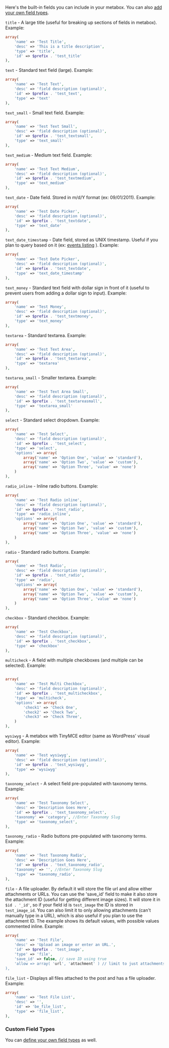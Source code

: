 Here's the built-in fields you can include in your metabox. You can also [add your own field types](https://github.com/jaredatch/Custom-Metaboxes-and-Fields-for-WordPress/wiki/Adding-your-own-field-types).

`title` - A large title (useful for breaking up sections of fields in metabox). Example:

```php
array(
	'name' => 'Test Title',
	'desc' => 'This is a title description',
	'type' => 'title',
	'id' => $prefix . 'test_title'
),
```

`text` - Standard text field (large). Example:

```php
array(
	'name' => 'Test Text',
	'desc' => 'field description (optional)',
	'id' => $prefix . 'test_text',
	'type' => 'text'
),
```

`text_small` - Small text field. Example:

```php
array(
	'name' => 'Test Text Small',
	'desc' => 'field description (optional)',
	'id' => $prefix . 'test_textsmall',
	'type' => 'text_small'
),
```

`text_medium` - Medium text field. Example:

```php
array(
	'name' => 'Test Text Medium',
	'desc' => 'field description (optional)',
	'id' => $prefix . 'test_textmedium',
	'type' => 'text_medium'
),
```

`text_date` - Date field. Stored in m/d/Y format (ex: 09/01/2011). Example:

```php
array(
	'name' => 'Test Date Picker',
	'desc' => 'field description (optional)',
	'id' => $prefix . 'test_textdate',
	'type' => 'text_date'
),
```

`text_date_timestamp` - Date field, stored as UNIX timestamp. Useful if you plan to query based on it (ex: [events listing](http://www.billerickson.net/code/event-query/) ). Example:

```php
array(
	'name' => 'Test Date Picker',
	'desc' => 'field description (optional)',
	'id' => $prefix . 'test_textdate',
	'type' => 'text_date_timestamp'
),
```

`text_money` - Standard text field with dollar sign in front of it (useful to prevent users from adding a dollar sign to input). Example:

```php
array(
	'name' => 'Test Money',
	'desc' => 'field description (optional)',
	'id' => $prefix . 'test_textmoney',
	'type' => 'text_money'
),
```

`textarea` - Standard textarea. Example:

```php
array(
	'name' => 'Test Text Area',
	'desc' => 'field description (optional)',
	'id' => $prefix . 'test_textarea',
	'type' => 'textarea'
),
```

`textarea_small` - Smaller textarea. Example:

```php
array(
	'name' => 'Test Text Area Small',
	'desc' => 'field description (optional)',
	'id' => $prefix . 'test_textareasmall',
	'type' => 'textarea_small'
),
```

`select` - Standard select dropdown. Example:

```php
array(
	'name' => 'Test Select',
	'desc' => 'field description (optional)',
	'id' => $prefix . 'test_select',
	'type' => 'select',
	'options' => array(
		array('name' => 'Option One', 'value' => 'standard'),
		array('name' => 'Option Two', 'value' => 'custom'),
		array('name' => 'Option Three', 'value' => 'none')				
	)
),
```

`radio_inline` - Inline radio buttons. Example:

```php
array(
	'name' => 'Test Radio inline',
	'desc' => 'field description (optional)',
	'id' => $prefix . 'test_radio',
	'type' => 'radio_inline',
	'options' => array(
		array('name' => 'Option One', 'value' => 'standard'),
		array('name' => 'Option Two', 'value' => 'custom'),
		array('name' => 'Option Three', 'value' => 'none')				
	)
),
```

`radio` - Standard radio buttons. Example: 

```php
array(
	'name' => 'Test Radio',
	'desc' => 'field description (optional)',
	'id' => $prefix . 'test_radio',
	'type' => 'radio',
	'options' => array(
		array('name' => 'Option One', 'value' => 'standard'),
		array('name' => 'Option Two', 'value' => 'custom'),
		array('name' => 'Option Three', 'value' => 'none')				
	)
),
```

`checkbox` - Standard checkbox. Example:

```php
array(
	'name' => 'Test Checkbox',
	'desc' => 'field description (optional)',
	'id' => $prefix . 'test_checkbox',
	'type' => 'checkbox'
),
```

`multicheck` - A field with multiple checkboxes (and multiple can be selected). Example:

```php

array(
	'name' => 'Test Multi Checkbox',
	'desc' => 'field description (optional)',
	'id' => $prefix . 'test_multicheckbox',
	'type' => 'multicheck',
	'options' => array(
		'check1' => 'Check One',
		'check2' => 'Check Two',
		'check3' => 'Check Three',
	)
),
```

`wysiwyg` - A metabox with TinyMCE editor (same as WordPress' visual editor). Example:

```php
array(
	'name' => 'Test wysiwyg',
	'desc' => 'field description (optional)',
	'id' => $prefix . 'test_wysiwyg',
	'type' => 'wysiwyg'
),
```

`taxonomy_select` - A select field pre-populated with taxonomy terms. Example:

```php
array(
	'name' => 'Test Taxonomy Select',
	'desc' => 'Description Goes Here',
	'id' => $prefix . 'text_taxonomy_select',
	'taxonomy' => 'category', //Enter Taxonomy Slug
	'type' => 'taxonomy_select',	
),
```

`taxonomy_radio` - Radio buttons pre-populated with taxonomy terms. Example:

```php
array(
	'name' => 'Test Taxonomy Radio',
	'desc' => 'Description Goes Here',
	'id' => $prefix . 'text_taxonomy_radio',
	'taxonomy' => '', //Enter Taxonomy Slug
	'type' => 'taxonomy_radio',	
),
```

`file` - A file uploader. By default it will store the file url and allow either attachments or URLs. You can use the 'save_id' field to make it also store the attachment ID (useful for getting different image sizes). It will store it in `$id . '_id'`, so if your field id is `test_image` the ID is stored in `test_image_id`. You can also limit it to only allowing attachments (can't manually type in a URL), which is also useful if you plan to use the attachment ID. The example shows its default values, with possible values commented inline. Example:

```php
array(
	'name' => 'Test File',
	'desc' => 'Upload an image or enter an URL.',
	'id' => $prefix . 'test_image',
	'type' => 'file',
	'save_id' => false, // save ID using true
	'allow => array( 'url', 'attachment' ) // limit to just attachments with array( 'attachment' )
),
```

`file_list` - Displays all files attached to the post and has a file uploader. Example:

```php
array(
	'name' => 'Test File List',
	'desc' => '',
	'id' => 'be_file_list',
	'type' => 'file_list',
),
```

### Custom Field Types

You can [define your own field types](https://github.com/jaredatch/Custom-Metaboxes-and-Fields-for-WordPress/wiki/Adding-your-own-field-types) as well.